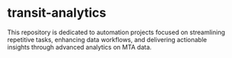 # transit-analytics
This repository is dedicated to automation projects focused on streamlining repetitive tasks, enhancing data workflows, and delivering actionable insights through advanced analytics on MTA data.
